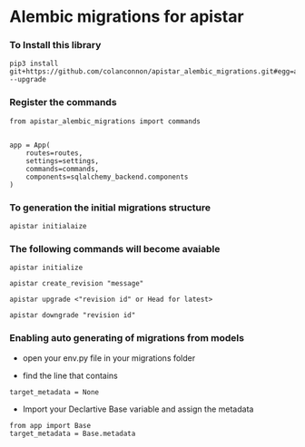 # Alembic migrations for apistar


### To Install this library


```
pip3 install git+https://github.com/colanconnon/apistar_alembic_migrations.git#egg=apistar_alembic_migrations --upgrade
```


### Register the commands


```
from apistar_alembic_migrations import commands


app = App(
    routes=routes,
    settings=settings,
    commands=commands,  
    components=sqlalchemy_backend.components
)
```

### To generation the initial migrations structure

```
apistar initialaize
```


### The following commands will become avaiable


```
apistar initialize

apistar create_revision "message"

apistar upgrade <"revision id" or Head for latest>

apistar downgrade "revision id"

```

### Enabling auto generating of migrations from models

* open your env.py file in your migrations folder

* find the line that contains
```
target_metadata = None
```

* Import your Declartive Base variable and assign the metadata

```
from app import Base
target_metadata = Base.metadata
```